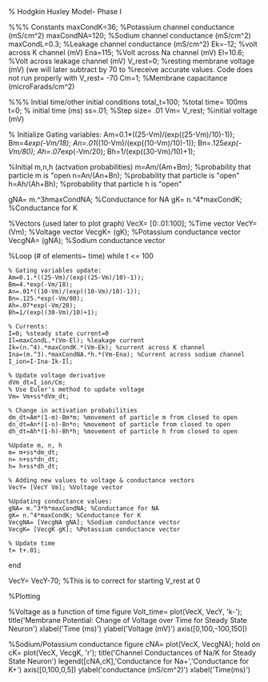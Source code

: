 % Hodgkin Huxley Model- Phase I

%%% Constants
maxCondK=36; %Potassium channel conductance (mS/cm^2)
maxCondNA=120; %Sodium channel conductance (mS/cm^2)
maxCondL=0.3; %Leakage channel conductance (mS/cm^2)
Ek=-12; %volt across K channel (mV)
Ena=115; %Volt across Na channel (mV)
El=10.6; %Volt across leakage channel (mV)
V_rest=0; %resting membrane voltage (mV) (we will later subtract by 70 to 
%receive accurate values. Code does not run properly with V_rest= -70
Cm=1; %Membrane capacitance (microFarads/cm^2)

%%% Initial time/other initial conditions
total_t=100; %total time= 100ms
t=0; % initial time (ms)
ss=.01; %Step size= .01
Vm= V_rest; %initial voltage (mV)

% Initialize Gating variables:
Am=0.1*((25-Vm)/(exp((25-Vm)/10)-1));
Bm=4*exp(-Vm/18);
An=.01*((10-Vm)/(exp((10-Vm)/10)-1));
Bn=.125*exp(-Vm/80);
Ah=.07*exp(-Vm/20);
Bh=1/(exp((30-Vm)/10)+1);

%Initial m,n,h (actvation probabilities)
m=Am/(Am+Bm); %probability that particle m is "open
n=An/(An+Bn); %probability that particle is "open"
h=Ah/(Ah+Bh); %probability that particle h is "open"

gNA= m.^3*h*maxCondNA; %Conductance for NA
gK= n.^4*maxCondK; %Conductance for K

%Vectors (used later to plot graph)
VecX= [0:.01:100]; %Time vector
VecY= (Vm); %Voltage vector
VecgK= (gK); %Potassium conductance vector
VecgNA= (gNA); %Sodium conductance vector


%Loop (# of elements~ time)
while t <= 100
    
    % Gating variables update:
    Am=0.1.*((25-Vm)/(exp((25-Vm)/10)-1));
    Bm=4.*exp(-Vm/18);
    An=.01*((10-Vm)/(exp((10-Vm)/10)-1));
    Bn=.125.*exp(-Vm/80);
    Ah=.07*exp(-Vm/20);
    Bh=1/(exp((30-Vm)/10)+1);
    
    % Currents:
    I=0; %steady state current=0
    Il=maxCondL.*(Vm-El); %leakage current
    Ik=(n.^4).*maxCondK.*(Vm-Ek); %current across K channel
    Ina=(m.^3).*maxCondNA.*h.*(Vm-Ena); %Current across sodium channel
    I_ion=I-Ina-Ik-Il;

    % Update voltage derivative
    dVm_dt=I_ion/Cm; 
    % Use Euler's method to update voltage
    Vm= Vm+ss*dVm_dt;
    
    % Change in activation probabilities
    dm_dt=Am*(1-m)-Bm*m; %movement of particle m from closed to open
    dn_dt=An*(1-n)-Bn*n; %movement of particle from closed to open
    dh_dt=Ah*(1-h)-Bh*h; %movement of particle h from closed to open
    
    %Update m, n, h
    m= m+ss*dm_dt;
    n= n+ss*dn_dt;
    h= h+ss*dh_dt;
    
    % Adding new values to voltage & conductance vectors
    VecY= [VecY Vm]; %Voltage vector
    
    %Updating conductance values:
    gNA= m.^3*h*maxCondNA; %Conductance for NA
    gK= n.^4*maxCondK; %Conductance for K
    VecgNA= [VecgNA gNA]; %Sodium conductance vector
    VecgK= [VecgK gK]; %Potassium conductance vector
    
    % Update time
    t= t+.01;  
end

VecY= VecY-70; %This is to correct for starting V_rest at 0

%Plotting 

%Voltage as a function of time
figure
Volt_time= plot(VecX, VecY, 'k-');
title('Membrane Potential: Change of Voltage over Time for Steady State Neuron')
xlabel('Time (ms)')
ylabel('Voltage (mV)')
axis([0,100,-100,150])

%Sodium/Potassium conductance
figure
cNA= plot(VecX, VecgNA);
hold on
cK= plot(VecX, VecgK, 'r');
title('Channel Conductances of Na/K for Steady State Neuron')
legend([cNA,cK],'Conductance for Na+','Conductance for K+')
axis([0,100,0,5])
ylabel('conductance (mS/cm^2)')
xlabel('Time(ms)')
